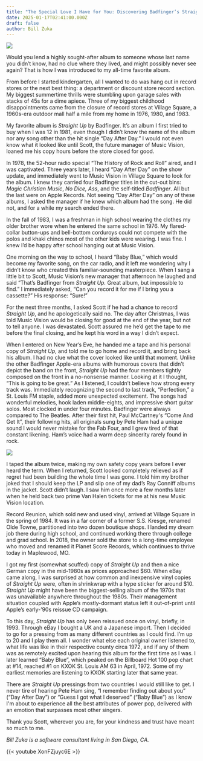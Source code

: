 ```yaml
---
title: "The Special Love I Have for You: Discovering Badfinger’s Straight Up"
date: 2025-01-17T02:41:00.000Z
draft: false
author: Bill Zuka
---
```

![](/images/upload/badfinger1a.jpg)

Would you lend a highly sought-after album to someone whose last name you didn’t know, had no clue where they lived, and might possibly never see again? That is how I was introduced to my all-time favorite album. 

From before I started kindergarten, all I wanted to do was hang out in record stores or the next best thing: a department or discount store record section. My biggest summertime thrills were stumbling upon garage sales with stacks of 45s for a dime apiece. Three of my biggest childhood disappointments came from the closure of record stores at Village Square, a 1960s-era outdoor mall half a mile from my home in 1976, 1980, and 1983.

My favorite album is *Straight Up* by Badfinger. It’s an album I first tried to buy when I was 12 in 1981, even though I didn’t know the name of the album nor any song other than the hit single “Day After Day.” I would not even know what it looked like until Scott, the future manager of Music Vision, loaned me his copy hours before the store closed for good.

In 1978, the 52-hour radio special “The History of Rock and Roll” aired, and I was captivated. Three years later, I heard “Day After Day” on the show update, and immediately went to Music Vision in Village Square to look for the album. I knew they carried four Badfinger titles in the cut-out bins: *Magic Christian Music*, *No Dice,* *Ass*, and the self-titled *Badfinger*. All but the last were on Apple Records. Not seeing “Day After Day” on any of these albums, I asked the manager if he knew which album had the song. He did not, and for a while my search ended there.

In the fall of 1983, I was a freshman in high school wearing the clothes my older brother wore when he entered the same school in 1976. My flared-collar button-ups and bell-bottom corduroys could not compete with the polos and khaki chinos most of the other kids were wearing. I was fine. I knew I’d be happy after school hanging out at Music Vision. 

One morning on the way to school, I heard “Baby Blue,” which would become my favorite song, on the car radio, and it left me wondering why I didn’t know who created this familiar-sounding masterpiece. When I sang a little bit to Scott, Music Vision’s new manager that afternoon he laughed and said “That’s Badfinger from *Straight Up.* Great album, but impossible to find.” I immediately asked, “Can you record it for me if I bring you a cassette?” His response: “Sure!”

For the next three months, I asked Scott if he had a chance to record *Straight Up*, and he apologetically said no. The day after Christmas, I was told Music Vision would be closing for good at the end of the year, but not to tell anyone. I was devastated. Scott assured me he’d get the tape to me before the final closing, and he kept his word in a way I didn’t expect. 

When I entered on New Year’s Eve, he handed me a tape and his personal copy of *Straight Up*, and told me to go home and record it, and bring back his album. I had no clue what the cover looked like until that moment. Unlike the other Badfinger Apple-era albums with humorous covers that didn’t depict the band on the front, *Straight Up* had the four members tightly composed on the front in a no-nonsense manner. Looking at it I thought, “This is going to be great.” As I listened, I couldn’t believe how strong every track was. Immediately recognizing the second to last track, “Perfection,” a St. Louis FM staple, added more unexpected excitement. The songs had wonderful melodies, hook laden middle-eights, and impressive short guitar solos. Most clocked in under four minutes. Badfinger were always compared to The Beatles. After their first hit, Paul McCartney's “Come And Get It”, their following hits, all originals sung by Pete Ham had a unique sound I would never mistake for the Fab Four, and I grew tired of that constant likening. Ham’s voice had a warm deep sincerity rarely found in rock.

![](/images/upload/badfinger2a.jpg)

I taped the album twice, making my own safety copy years before I ever heard the term. When I returned, Scott looked completely relieved as if regret had been building the whole time I was gone. I told him my brother joked that I should keep the LP and slip one of my dad’s Ray Conniff albums in the jacket. Scott didn’t laugh. I saw him once more a few months later when he held back two prime Van Halen tickets for me at his new Music Vision location.

Record Reunion, which sold new and used vinyl, arrived at Village Square in the spring of 1984. It was in a far corner of a former S.S. Kresge, renamed Olde Towne, partitioned into two dozen boutique shops. I landed my dream job there during high school, and continued working there through college and grad school. In 2018, the owner sold the store to a long-time employee who moved and renamed it Planet Score Records, which continues to thrive today in Maplewood, MO.

I got my first (somewhat scuffed) copy of *Straight Up* and then a nice German copy in the mid-1980s as prices approached $60. When eBay came along, I was surprised at how common and inexpensive vinyl copies of *Straight Up* were, often in shrinkwrap with a hype sticker for around $10. *Straight Up* might have been the biggest-selling album of the 1970s that was unavailable anywhere throughout the 1980s. Their management situation coupled with Apple’s mostly-dormant status left it out-of-print until Apple’s early-’90s reissue CD campaign. 

To this day, *Straight Up* has only been reissued once on vinyl, briefly, in 1993. Through eBay I bought a UK and a Japanese import. Then I decided to go for a pressing from as many different countries as I could find. I’m up to 20 and I play them all. I wonder what else each original owner listened to, what life was like in their respective county circa 1972, and if any of them was as remotely excited upon hearing this album for the first time as I was. I later learned “Baby Blue”, which peaked on the Billboard Hot 100 pop chart at #14, reached #1 on KXOK St. Louis AM 63 in April, 1972. Some of my earliest memories are listening to KXOK starting later that same year.

There are *Straight Up* pressings from two countries I would still like to get. I never tire of hearing Pete Ham sing, “I remember finding out about you” (“Day After Day”) or “Guess I got what I deserved” (“Baby Blue”) as I know I'm about to experience all the best attributes of power pop, delivered with an emotion that surpasses most other singers.

Thank you Scott, wherever you are, for your kindness and trust have meant so much to me.

*Bill Zuka is a software consultant living in San Diego, CA.*

{{< youtube XonFZjuyc6E >}}
